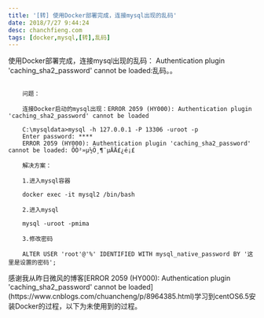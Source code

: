 ```yaml
---
title: '[转] 使用Docker部署完成，连接mysql出现的乱码'
date: 2018/7/27 9:44:24 
desc: chanchfieng.com
tags: [docker,mysql,[转],乱码]
---
```


使用Docker部署完成，连接mysql出现的乱码：
Authentication plugin 'caching_sha2_password' cannot be loaded:乱码。。

```

	问题：
	
	连接Docker启动的mysql出现：ERROR 2059 (HY000): Authentication plugin 'caching_sha2_password' cannot be loaded
	
	C:\mysqldata>mysql -h 127.0.0.1 -P 13306 -uroot -p
	Enter password: ****
	ERROR 2059 (HY000): Authentication plugin 'caching_sha2_password' cannot be loaded: ÕÒ²»µ½Ö¸¶¨µÄÄ£¿é¡£
	
	解决方案：
	
	1.进入mysql容器
	
	docker exec -it mysql2 /bin/bash
	
	2.进入mysql
	
	mysql -uroot -pmima
	
	3.修改密码
	
	ALTER USER 'root'@'%' IDENTIFIED WITH mysql_native_password BY '这里是设置的密码';

```

<div class="tip">
  感谢我从昨日微风的博客[ERROR 2059 (HY000): Authentication plugin 'caching_sha2_password' cannot be loaded](https://www.cnblogs.com/chuancheng/p/8964385.html)学习到centOS6.5安装Docker的过程，以下为未使用到的过程。
</div>
